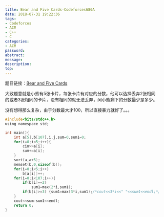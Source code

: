 ```yaml
---
title: Bear and Five Cards-Codeforces680A
date: 2018-07-31 19:22:36
tags:
- Codeforces
- ACM
- C++
- C
categories:
- ACM
password:
abstract:
message:
description:
top:
---
```


题目链接：[Bear and Five Cards](https://codeforces.com/problemset/problem/680/A)

大致题意就是小熊有5张卡片，每张卡片有对应的分数，他可以选择丢弃2张相同的或者3张相同的卡片，没有相同的就无法丢弃，问小熊剩下的分数最少是多少。

<!--more-->

没有想得那么复杂，由于分数最大才100，所以直接暴力就好了。。。


```c
#include<bits/stdc++.h>
using namespace std;

int main(){
    int a[5],b[107],i,j,sum=0,sum1=0;
    for(i=0;i<5;i++){
        cin>>a[i];
        sum+=a[i];
    }
    sort(a,a+5);
    memset(b,0,sizeof(b));
    for(i=0;i<5;i++)
        b[a[i]]++;
    for(i=0;i<107;i++){
        if(b[i]==2)
            sum1=max(2*i,sum1);
        if(b[i]>=3) {sum1=max(3*i,sum1);/*cout<<3*i<<" "<<sum1<<endl;*/}
    }
    cout<<sum-sum1<<endl;
    return 0;
}

```